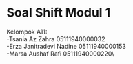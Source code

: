 # Soal Shift Modul 1

Kelompok A11:\
-Tsania Az Zahra	        05111940000032\
-Erza Janitradevi Nadine	05111940000153\
-Marsa Aushaf Rafi	      05111940000220\
